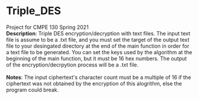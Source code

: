 # Triple_DES
Project for CMPE 130 Spring 2021  <br />
**Description**: Triple DES encryption/decryption with text files. The input text file is assume to be a .txt file, and you must set the target of the output text file to your desingated directory at the end of the main function in order for a text file to be generated. You can set the keys used by the algorithm at the beginning of the main function, but it must be 16 hex numbers. The output of the encryption/decrpytion process will be a .txt file. <br /> <br />
**Notes**: The input ciphertext's character count must be a multiple of 16 if the ciphertext was not obtained by the encryption of this alogrithm, else the program could break. <br />

